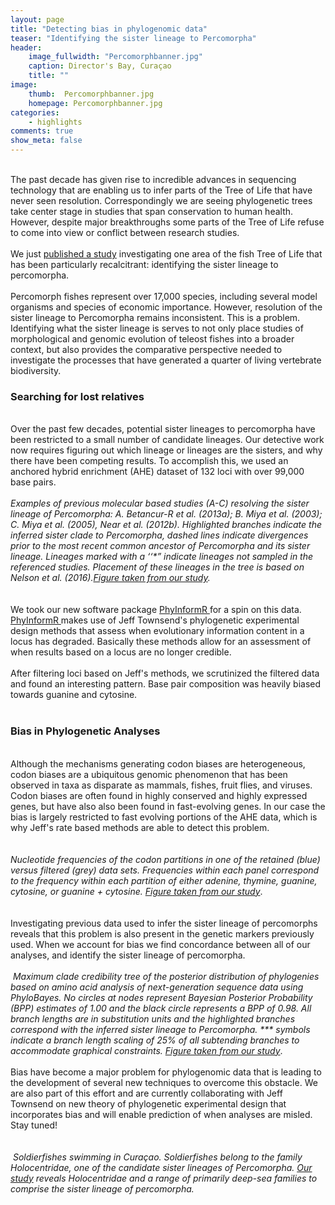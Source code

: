 ```yaml
---
layout: page
title: "Detecting bias in phylogenomic data"
teaser: "Identifying the sister lineage to Percomorpha"
header:
    image_fullwidth: "Percomorphbanner.jpg"
    caption: Director's Bay, Curaçao
    title: ""
image:
    thumb:  Percomorphbanner.jpg
    homepage: Percomorphbanner.jpg
categories:
    - highlights
comments: true
show_meta: false
---
```

<br> 
The past decade has given rise to incredible advances in sequencing technology that are enabling us to infer parts of the Tree of Life that have never seen resolution. Correspondingly we are seeing phylogenetic trees take center stage in studies that span conservation to human health. However, despite major breakthroughs some parts of the Tree of Life refuse to come into view or conflict between research studies.
<br>
<br>
We just <a href='https://www.researchgate.net/publication/314104725_New_Insights_on_the_Sister_Lineage_of_Percomorph_Fishes_with_an_Anchored_Hybrid_Enrichment_Dataset'>published a study</a> investigating one area of the fish Tree of Life that has been particularly recalcitrant: identifying the sister lineage to percomorpha.
<br>
<br>
Percomorph fishes represent over 17,000 species, including several model organisms and species of economic importance. However, resolution of the sister lineage to Percomorpha remains inconsistent. This is a problem. Identifying what the sister lineage is serves to not only place studies of morphological and genomic evolution of teleost fishes into a broader context, but also provides the comparative perspective needed to investigate the processes that have generated a quarter of living vertebrate biodiversity. 
<br>
<h3>Searching for lost relatives</h3>
<br>
Over the past few decades, potential sister lineages to percomorpha have been restricted to a small number of candidate lineages. Our detective work now requires figuring out which lineage or lineages are the sisters, and why there have been competing results. To accomplish this, we used an anchored hybrid enrichment (AHE) dataset of 132 loci with over 99,000 base pairs. 
<br>
<br>
<img class="b30" src="http://carolinafishes.github.io/images/Percomorph1.png" alt=""><em>Examples of previous molecular based studies (A-C) resolving the sister lineage of Percomorpha: A. Betancur-R et al. (2013a); B. Miya et al. (2003); C. Miya et al. (2005), Near et al. (2012b). Highlighted branches indicate the inferred sister clade to Percomorpha, dashed lines indicate divergences prior to the most recent common ancestor of Percomorpha and its sister lineage. Lineages marked with a ‘‘*” indicate lineages not sampled in the referenced studies. Placement of these lineages in the tree is based on Nelson et al. (2016).<a href='https://www.researchgate.net/publication/314104725_New_Insights_on_the_Sister_Lineage_of_Percomorph_Fishes_with_an_Anchored_Hybrid_Enrichment_Dataset'>Figure taken from our study<a/>.</em>
<br>
<br>
<br>
We took our new software package <a href='https://carolinafishes.github.io/software/phyinformR/'> PhyInformR </a>for a spin on this data. <a href='https://carolinafishes.github.io/software/phyinformR/'> PhyInformR </a> makes use of Jeff Townsend's phylogenetic experimental design methods that assess when evolutionary information content in a locus has degraded. Basically these methods allow for an assessment of when results based on a locus are no longer credible.
<br>
<br>
After filtering loci based on Jeff's methods, we scrutinized the filtered data and found an interesting pattern. Base pair composition was heavily biased towards guanine and cytosine.
<br>
<br>
<h3> Bias in Phylogenetic Analyses </h3>
<br>
Although the mechanisms generating codon biases are heterogeneous, codon biases are a ubiquitous genomic phenomenon that has been observed in taxa as disparate as mammals, fishes, fruit flies, and viruses. Codon biases are often found in highly conserved and highly expressed genes, but have also also been found in fast-evolving genes. In our case the bias is largely restricted to fast evolving portions of the AHE data, which is why Jeff's rate based methods are able to detect this problem.
<br>
<br>
<br>
<img class="b30" src="http://carolinafishes.github.io/images/Percomorph2.png" alt="">
<br>
<em>Nucleotide frequencies of the codon partitions in one of the retained (blue) versus filtered (grey) data sets. Frequencies within each panel correspond to the frequency within each partition of either adenine, thymine, guanine, cytosine, or guanine + cytosine. <a href='https://www.researchgate.net/publication/314104725_New_Insights_on_the_Sister_Lineage_of_Percomorph_Fishes_with_an_Anchored_Hybrid_Enrichment_Dataset'>Figure taken from our study</a></em>.
<br>
<br>
<br>
Investigating previous data used to infer the sister lineage of percomorphs reveals that this problem is also present in the genetic markers previously used. When we account for bias we find concordance between all of our analyses, and identify the sister lineage of percomorpha. 
<br>
<br>
<img class="b30" src="http://carolinafishes.github.io/images/Percomorph3.png" alt="">
<em>Maximum clade credibility tree of the posterior distribution of phylogenies based on amino acid analysis of next-generation sequence data using PhyloBayes. No circles at nodes represent Bayesian Posterior Probability (BPP) estimates of 1.00 and the black circle represents a BPP of 0.98. All branch lengths are in substitution units and the highlighted branches correspond with the inferred sister lineage to Percomorpha. *** symbols indicate a branch length scaling of 25% of all subtending branches to accommodate graphical constraints. <a href='https://www.researchgate.net/publication/314104725_New_Insights_on_the_Sister_Lineage_of_Percomorph_Fishes_with_an_Anchored_Hybrid_Enrichment_Dataset'> Figure taken from our study</a></em>.
<br>
<br>
Bias have become a major problem for phylogenomic data that is leading to the development of several new techniques to overcome this obstacle. We are also part of this effort and are currently collaborating with Jeff Townsend on new theory of phylogenetic experimental design that incorporates bias and will enable prediction of when analyses are misled. Stay tuned!
<br>
<br>
<br>
<img class="b30" src="http://carolinafishes.github.io/images/Percomorph4.jpg" alt="">
<em>Soldierfishes swimming in Curaçao. Soldierfishes belong to the family Holocentridae, one of the candidate sister lineages of Percomorpha. <a href='https://www.researchgate.net/publication/314104725_New_Insights_on_the_Sister_Lineage_of_Percomorph_Fishes_with_an_Anchored_Hybrid_Enrichment_Dataset'>Our study</a> reveals Holocentridae and a range of primarily deep-sea families to comprise the sister lineage of percomorpha.</em>
<br>

